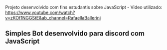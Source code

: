 Projeto desenvolvido com fins estudantis sobre JavaScript - Video utilizado: https://www.youtube.com/watch?v=zKOf1NGGStE&ab_channel=RafaellaBallerini

## Simples Bot desenvolvido para discord com JavaScript
